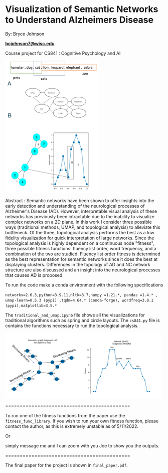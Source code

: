 # Visualization of Semantic Networks to Understand Alzheimers Disease

By: Bryce Johnson 

**bcjohnson7@wisc.edu**

Course project for CS841 : Cognitive Psychology and AI

<img src="fig1.png" width="300"> <img src="fig2.png" width="300">

Abstract : Semantic networks have been shown to offer insights into the early detection and understanding of the neurological processes of Alzheimer's Disease (AD). However, interpretable visual analysis of these networks has previously been intractable due to the inability to visualize complex networks on a 2D plane. In this work I consider three possible ways (traditional methods, UMAP, and topological analysis) to alleviate this bottleneck. Of the three, topological analysis performs the best as a low fidelity visualization for quick interpretation of large networks. Since the topological analysis is highly dependent on a continuous node "fitness", three possible fitness functions: fluency list order, word frequency, and a combination of the two are studied. Fluency list order fitness is determined as the best representation for semantic networks since it does the best at displaying clusters. Differences in the topology of AD and NC network structure are also discussed and an insight into the neurological processes that causes AD is proposed.

To run the code make a conda environment with the following specifications

`networkx=2.6.3,python=3.9.11,nltk=3.7,numpy =1.21.*, pandas =1.4.* , umap-learn=0.5.3 (pypi) ,tqdm=4.64.* (conda-forge), wordfreq=3.0.1 (pypi),matplotlib=3.5.* `

The `traditional_and_umap.ipynb` file shows all the visualizations for traditional algorithms such as spring and circle layouts. The `cs841.py` file is contains the functions necessary to run the topological analysis. 

<img src="fig5.png" width="500">

===========================================

To run one of the fitness functions from the paper use the `fitness_func_library`. If you wish to run your own fitness function, please contact the author, as this is extremely unstable as of 5/11/2022.

Or 

simply message me and I can zoom with you Joe to show you the outputs. 

===========================================

The final paper for the project is shown in `final_paper.pdf`. 
